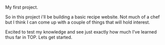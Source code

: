 My first project. 

So in this project i'll be building a basic recipe website. Not much of a chef but I think I can come up with a couple of things that will hold interest. 

  Excited to test my knowledge and see just exactly how much I've learned thus far in TOP.
  Lets get started.